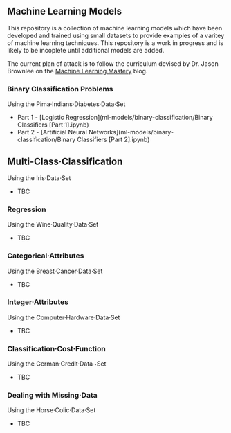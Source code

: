 ## Machine Learning Models

This repository is a collection of machine learning models which have been developed and trained using small datasets to provide examples of a varitey of machine learning techniques. This repository is a work in progress and is likely to be incoplete until additional models are added. 

The current plan of attack is to follow the curriculum devised by Dr. Jason Brownlee on the [Machine Learning Mastery](https://machinelearningmastery.com/practice-machine-learning-with-small-in-memory-datasets-from-the-uci-machine-learning-repository/) blog.

### Binary Classification Problems

Using the Pima·Indians·Diabetes·Data·Set

- Part 1 - [Logistic Regression](ml-models/binary-classification/Binary Classifiers [Part 1].ipynb)
- Part 2 - [Artificial Neural Networks](ml-models/binary-classification/Binary Classifiers [Part 2].ipynb)

## Multi-Class·Classification

Using the Iris·Data·Set

- TBC

### Regression

Using the Wine·Quality·Data·Set

- TBC

### Categorical·Attributes

Using the Breast·Cancer·Data·Set

- TBC

### Integer·Attributes

Using the Computer·Hardware·Data·Set

- TBC

### Classification·Cost·Function
 
Using the German·Credit·Data¬Set

- TBC

### Dealing with Missing·Data

Using the Horse·Colic·Data·Set

- TBC

